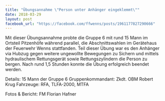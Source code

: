 ```yaml
---
title: "Übungsannahme \"Person unter Anhänger eingeklemmt\""
date: 2018-03-29
layout: post
facebook_url: "https://facebook.com/ffwenns/posts/1961177827290666"
---
```


Mit dieser Übungsannahme probte die Gruppe 6 mit rund 15 Mann im Ortsteil Pitzenhöfe während parallel, die Abschnittswahlen im Gerätehaus der Feuerwehr Wenns stattfanden. Teil dieser Übung war es den Anhänger via Hubzug gegen weitere ungewollte Bewegungen zu Sichern und mittels hydraulischem Rettungsgerät sowie Rettungszylindern die Person zu bergen. Nach rund 1,5 Stunden konnte die Übung erfolgreich beendet werden. 

Details:
15 Mann der Gruppe 6
Gruppenkommandant: Zkdt. OBM Robert Krug
Fahrzeuge: RFA, TLFA-2000, MTFA

Fotos & Bericht: FM Florian Hafner